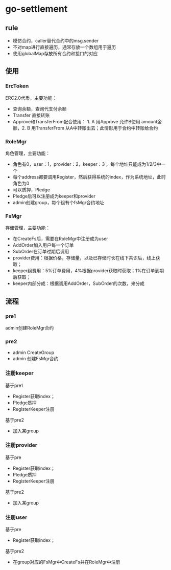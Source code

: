# go-settlement

## rule

+ 模仿合约，caller替代合约中的msg.sender
+ 不对map进行直接遍历，通常存放一个数组用于遍历
+ 使用globalMap存放所有合约和接口的对应

## 使用

### ErcToken

ERC2.0代币，主要功能：

+ 查询余额，查询代支付余额
+ Transfer 直接转账
+ Approve和TransferFrom配合使用： 1. A 用Approve 允许B使用 amount金额，2. B 用TransferFrom 从A中转账出去；此情形用于合约中转账给合约

### RoleMgr

角色管理，主要功能：

+ 角色有0，user：1，provider：2，keeper：3； 每个地址只能成为1/2/3中一个
+ 每个address都要调用Register，然后获得系统的index，作为系统地址，此时角色为0
+ 可以质押，Pledge
+ Pledge后可以注册成为keeper和provider
+ admin创建group，每个组有个fsMgr合约地址
  
### FsMgr

存储管理，主要功能：

+ 在CreateFs后，需要在RoleMgr中注册成为user
+ AddOrder加入用户每一个订单
+ SubOrder在订单过期后调用
+ provider费用：根据价格，存储量，以及已存储时长在线下共识后，线上获取；
+ keeper组费用：5%订单费用，4%根据provider获取时获取；1%在订单到期后获取；
+ keeper内部分成：根据调用AddOrder，SubOrder的次数，来分成

## 流程

### pre1

admin创建RoleMgr合约

### pre2

+ admin CreateGroup 
+ admin 创建FsMgr合约

### 注册keeper

基于pre1

+ Register获取index；
+ Pledge质押
+ RegisterKeeper注册

基于pre2

+ 加入某group

### 注册provider

基于pre

+ Register获取index；
+ Pledge质押
+ RegisterKeeper注册

基于pre2

+ 加入某group

### 注册user

基于pre

+ Register获取index；

基于pre2

+ 在group对应的FsMgr中CreateFs并在RoleMgr中注册

